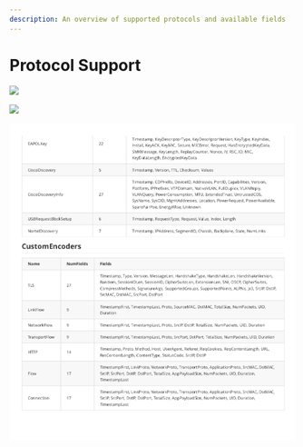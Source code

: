 ```yaml
---
description: An overview of supported protocols and available fields
---
```


# Protocol Support

![](.gitbook/assets/screenshot-2019-05-01-at-22.52.40%20%281%29.png)

![](.gitbook/assets/screenshot-2019-05-01-at-22.52.47%20%281%29.png)

![](.gitbook/assets/screenshot-2019-05-01-at-22.52.56%20%283%29%20%284%29.png)

